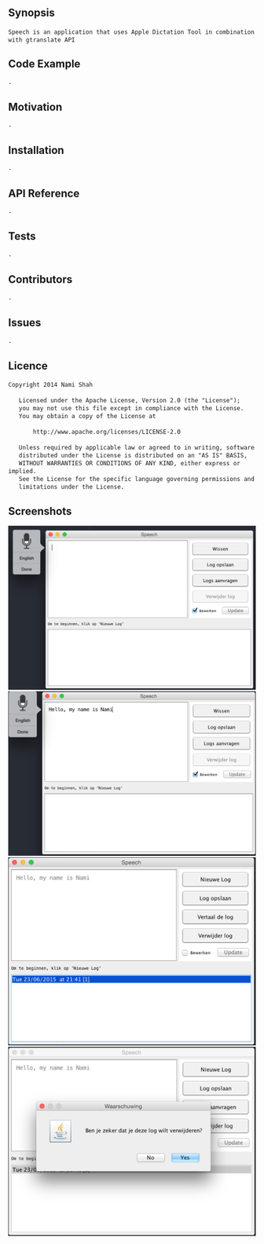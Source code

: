 ## Synopsis

	Speech is an application that uses Apple Dictation Tool in combination with gtranslate API 

## Code Example

	-

## Motivation

	-

## Installation

	-

## API Reference

	-

## Tests

	-

## Contributors

	-
## Issues

	-

## Licence

	Copyright 2014 Nami Shah
	
	   Licensed under the Apache License, Version 2.0 (the "License");
	   you may not use this file except in compliance with the License.
	   You may obtain a copy of the License at
	
	       http://www.apache.org/licenses/LICENSE-2.0
	
	   Unless required by applicable law or agreed to in writing, software
	   distributed under the License is distributed on an "AS IS" BASIS,
	   WITHOUT WARRANTIES OR CONDITIONS OF ANY KIND, either express or implied.
	   See the License for the specific language governing permissions and
	   limitations under the License.


## Screenshots

![alt text][image-1]
![alt text][image-2]
![alt text][image-3]
![alt text][image-4]

[image-1]:	https://raw.githubusercontent.com/ShahNami/Speech/master/img/1.png?raw=true
[image-2]:	https://raw.githubusercontent.com/ShahNami/Speech/master/img/2.png?raw=true
[image-3]:	https://raw.githubusercontent.com/ShahNami/Speech/master/img/3.png?raw=true
[image-4]:	https://raw.githubusercontent.com/ShahNami/Speech/master/img/4.png?raw=true